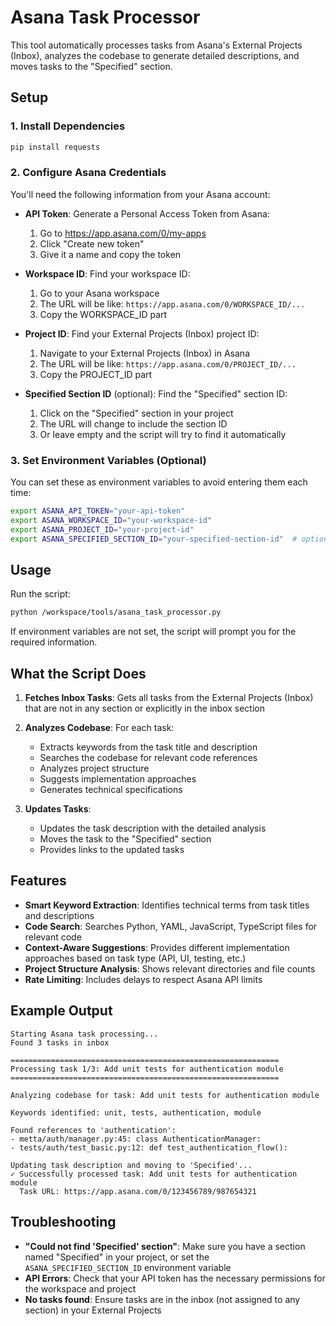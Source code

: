 # Asana Task Processor

This tool automatically processes tasks from Asana's External Projects (Inbox), analyzes the codebase to generate detailed descriptions, and moves tasks to the "Specified" section.

## Setup

### 1. Install Dependencies

```bash
pip install requests
```

### 2. Configure Asana Credentials

You'll need the following information from your Asana account:

- **API Token**: Generate a Personal Access Token from Asana:
  1. Go to https://app.asana.com/0/my-apps
  2. Click "Create new token"
  3. Give it a name and copy the token

- **Workspace ID**: Find your workspace ID:
  1. Go to your Asana workspace
  2. The URL will be like: `https://app.asana.com/0/WORKSPACE_ID/...`
  3. Copy the WORKSPACE_ID part

- **Project ID**: Find your External Projects (Inbox) project ID:
  1. Navigate to your External Projects (Inbox) in Asana
  2. The URL will be like: `https://app.asana.com/0/PROJECT_ID/...`
  3. Copy the PROJECT_ID part

- **Specified Section ID** (optional): Find the "Specified" section ID:
  1. Click on the "Specified" section in your project
  2. The URL will change to include the section ID
  3. Or leave empty and the script will try to find it automatically

### 3. Set Environment Variables (Optional)

You can set these as environment variables to avoid entering them each time:

```bash
export ASANA_API_TOKEN="your-api-token"
export ASANA_WORKSPACE_ID="your-workspace-id"
export ASANA_PROJECT_ID="your-project-id"
export ASANA_SPECIFIED_SECTION_ID="your-specified-section-id"  # optional
```

## Usage

Run the script:

```bash
python /workspace/tools/asana_task_processor.py
```

If environment variables are not set, the script will prompt you for the required information.

## What the Script Does

1. **Fetches Inbox Tasks**: Gets all tasks from the External Projects (Inbox) that are not in any section or explicitly in the inbox section

2. **Analyzes Codebase**: For each task:
   - Extracts keywords from the task title and description
   - Searches the codebase for relevant code references
   - Analyzes project structure
   - Suggests implementation approaches
   - Generates technical specifications

3. **Updates Tasks**:
   - Updates the task description with the detailed analysis
   - Moves the task to the "Specified" section
   - Provides links to the updated tasks

## Features

- **Smart Keyword Extraction**: Identifies technical terms from task titles and descriptions
- **Code Search**: Searches Python, YAML, JavaScript, TypeScript files for relevant code
- **Context-Aware Suggestions**: Provides different implementation approaches based on task type (API, UI, testing, etc.)
- **Project Structure Analysis**: Shows relevant directories and file counts
- **Rate Limiting**: Includes delays to respect Asana API limits

## Example Output

```
Starting Asana task processing...
Found 3 tasks in inbox

============================================================
Processing task 1/3: Add unit tests for authentication module
============================================================

Analyzing codebase for task: Add unit tests for authentication module

Keywords identified: unit, tests, authentication, module

Found references to 'authentication':
- metta/auth/manager.py:45: class AuthenticationManager:
- tests/auth/test_basic.py:12: def test_authentication_flow():

Updating task description and moving to 'Specified'...
✓ Successfully processed task: Add unit tests for authentication module
  Task URL: https://app.asana.com/0/123456789/987654321
```

## Troubleshooting

- **"Could not find 'Specified' section"**: Make sure you have a section named "Specified" in your project, or set the `ASANA_SPECIFIED_SECTION_ID` environment variable
- **API Errors**: Check that your API token has the necessary permissions for the workspace and project
- **No tasks found**: Ensure tasks are in the inbox (not assigned to any section) in your External Projects
